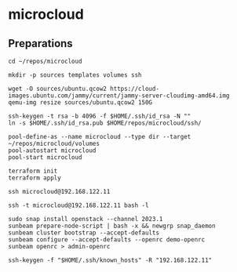 # microcloud

## Preparations

```shell
cd ~/repos/microcloud

mkdir -p sources templates volumes ssh
```

```shell
wget -O sources/ubuntu.qcow2 https://cloud-images.ubuntu.com/jammy/current/jammy-server-cloudimg-amd64.img
qemu-img resize sources/ubuntu.qcow2 150G
```

```shell
ssh-keygen -t rsa -b 4096 -f $HOME/.ssh/id_rsa -N ""
ln -s $HOME/.ssh/id_rsa.pub $HOME/repos/microcloud/ssh/
```

```virsh
pool-define-as --name microcloud --type dir --target ~/repos/microcloud/volumes
pool-autostart microcloud
pool-start microcloud
```

```shell
terraform init
terraform apply
```

```shell
ssh microcloud@192.168.122.11
```

```shell
ssh -t microcloud@192.168.122.11 bash -l
```

```shell
sudo snap install openstack --channel 2023.1
sunbeam prepare-node-script | bash -x && newgrp snap_daemon
sunbeam cluster bootstrap --accept-defaults
sunbeam configure --accept-defaults --openrc demo-openrc
sunbeam openrc > admin-openrc
```

```shell
ssh-keygen -f "$HOME/.ssh/known_hosts" -R "192.168.122.11"
```
